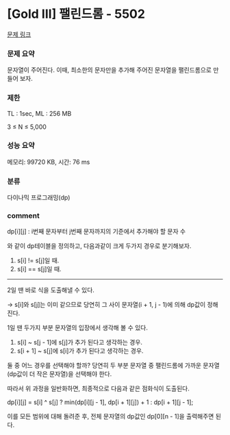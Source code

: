 
# [Gold III] 팰린드롬 - 5502

[문제 링크](https://www.acmicpc.net/problem/5502)

### 문제 요약

<p> 문자열이 주어진다. 이때, 최소한의 문자만을 추가해 주어진 문자열을 팰린드롬으로 만들어 보자. </p>

### 제한

TL : 1sec, ML : 256 MB

3 ≤ N ≤ 5,000

### 성능 요약

메모리: 99720 KB, 시간: 76 ms

### 분류

다이나믹 프로그래밍(dp)

### comment

dp[i][j] : i번째 문자부터 j번째 문자까지의 기준에서 추가해야 할 문자 수

와 같이 dp테이블을 정의하고, 다음과같이 크게 두가지 경우로 분기해보자.

1. s[i] != s[j]일 때.
2. s[i] == s[j]일 때.

-----------------------------------------------------------------------------------------------------------------------------------------------------------------------

2일 땐 바로 식을 도출해낼 수 있다.

-> s[i]와 s[j]는 이미 같으므로 당연히 그 사이 문자열(i + 1, j - 1)에 의해 dp값이 정해진다.

1일 땐 두가지 부분 문자열의 입장에서 생각해 볼 수 있다.

1. s[i] ~ s[j - 1]에 s[j]가 추가 된다고 생각하는 경우.
2. s[i + 1] ~ s[j]에 s[i]가 추가 된다고 생각하는 경우.

둘 중 어느 경우를 선택해야 할까? 당연히 두 부분 문자열 중 팰린드롬에 가까운 문자열(dp값이 더 작은 문자열)을 선택해야 한다.

따라서 위 과정을 일반화하면, 최종적으로 다음과 같은 점화식이 도출된다.

dp[i][j] = s[i] ^ s[j] ? min(dp[i][j - 1], dp[i + 1][j]) + 1 : dp[i + 1][j - 1];

이를 모든 범위에 대해 돌려준 후, 전체 문자열의 dp값인 dp[0][n - 1]을 출력해주면 된다.
